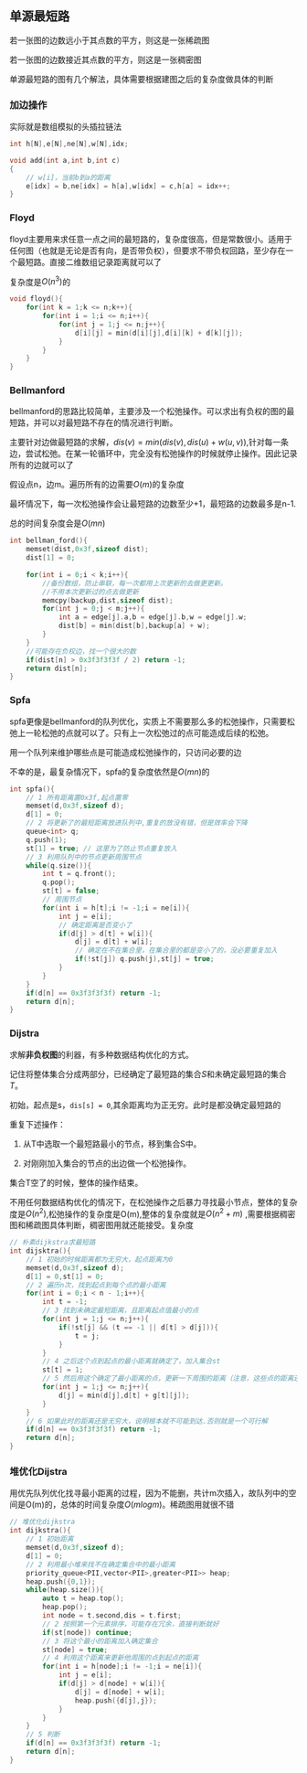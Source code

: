 ## 单源最短路

若一张图的边数远小于其点数的平方，则这是一张稀疏图

若一张图的边数接近其点数的平方，则这是一张稠密图

单源最短路的图有几个解法，具体需要根据建图之后的复杂度做具体的判断

### 加边操作

实际就是数组模拟的头插拉链法

```cpp
int h[N],e[N],ne[N],w[N],idx;

void add(int a,int b,int c)
{
    // w[i]，当前b到a的距离
    e[idx] = b,ne[idx] = h[a],w[idx] = c,h[a] = idx++;
}
```

### Floyd

floyd主要用来求任意一点之间的最短路的，复杂度很高，但是常数很小。适用于任何图（也就是无论是否有向，是否带负权），但要求不带负权回路，至少存在一个最短路。直接二维数组记录距离就可以了

复杂度是$O(n^3)$的

```cpp
void floyd(){
    for(int k = 1;k <= n;k++){
        for(int i = 1;i <= n;i++){
            for(int j = 1;j <= n;j++){
                d[i][j] = min(d[i][j],d[i][k] + d[k][j]);
            }
        }
    }
}
```

### Bellmanford

bellmanford的思路比较简单，主要涉及一个松弛操作。可以求出有负权的图的最短路，并可以对最短路不存在的情况进行判断。

主要针对边做最短路的求解，$dis(v) =min(dis(v),dis(u) + w(u,v))$,针对每一条边，尝试松弛。在某一轮循环中，完全没有松弛操作的时候就停止操作。因此记录所有的边就可以了

假设点n，边m。遍历所有的边需要$O(m)$的复杂度

最坏情况下，每一次松弛操作会让最短路的边数至少+1，最短路的边数最多是n-1.

总的时间复杂度会是$O(mn)$

```cpp
int bellman_ford(){
    memset(dist,0x3f,sizeof dist);
    dist[1] = 0;
    
    for(int i = 0;i < k;i++){
        //备份数组，防止串联，每一次都用上次更新的去做更更新。
        //不用本次更新过的点去做更新
        memcpy(backup,dist,sizeof dist);
        for(int j = 0;j < m;j++){
            int a = edge[j].a,b = edge[j].b,w = edge[j].w;
            dist[b] = min(dist[b],backup[a] + w);
        }
    }
    //可能存在负权边，找一个很大的数  
    if(dist[n] > 0x3f3f3f3f / 2) return -1;
    return dist[n];
}
```
### Spfa

spfa更像是bellmanford的队列优化，实质上不需要那么多的松弛操作，只需要松弛上一轮松弛的点就可以了。只有上一次松弛过的点可能造成后续的松弛。

用一个队列来维护哪些点是可能造成松弛操作的，只访问必要的边

不幸的是，最复杂情况下，spfa的复杂度依然是$O(mn)$的

```cpp
int spfa(){
    // 1 所有距离置0x3f,起点置零
    memset(d,0x3f,sizeof d);
    d[1] = 0;
    // 2 将更新了的最短距离放进队列中,重复的放没有错，但是效率会下降
    queue<int> q;
    q.push(1);
    st[1] = true; // 这里为了防止节点重复放入
    // 3 利用队列中的节点更新周围节点
    while(q.size()){
        int t = q.front();
        q.pop();
        st[t] = false;
        // 周围节点
        for(int i = h[t];i != -1;i = ne[i]){
            int j = e[i];
            // 确定距离是否变小了
            if(d[j] > d[t] + w[i]){
                d[j] = d[t] + w[i];
                // 确定在不在集合里，在集合里的都是变小了的，没必要重复加入
                if(!st[j]) q.push(j),st[j] = true;
            }
        }
    }
    if(d[n] == 0x3f3f3f3f) return -1;
    return d[n];
}
```

### Dijstra

求解**非负权图**的利器，有多种数据结构优化的方式。

记住将整体集合分成两部分，已经确定了最短路的集合$S$和未确定最短路的集合$T$。

初始，起点是s，`dis[s] = 0`,其余距离均为正无穷。此时是都没确定最短路的

重复下述操作：

1. 从T中选取一个最短路最小的节点，移到集合S中。

2. 对刚刚加入集合的节点的出边做一个松弛操作。

集合T空了的时候，整体的操作结束。

不用任何数据结构优化的情况下，在松弛操作之后暴力寻找最小节点，整体的复杂度是$O(n^2)$,松弛操作的复杂度是O(m),整体的复杂度就是$O(n^2 + m)$
,需要根据稠密图和稀疏图具体判断，稠密图用就还能接受。复杂度

```cpp
// 朴素dijkstra求最短路
int dijsktra(){
    // 1 初始的时候距离都为无穷大，起点距离为0
    memset(d,0x3f,sizeof d);
    d[1] = 0,st[1] = 0;
    // 2 遍历n次，找到起点到每个点的最小距离
    for(int i = 0;i < n - 1;i++){
        int t = -1;
        // 3 找到未确定最短距离，且距离起点值最小的点
        for(int j = 1;j <= n;j++){
            if(!st[j] && (t == -1 || d[t] > d[j])){
                t = j;
            }
        }
        // 4 之后这个点到起点的最小距离就确定了，加入集合st
        st[t] = 1;
        // 5 然后用这个确定了最小距离的点，更新一下周围的距离（注意，这些点的距离还是未确定最小的）
        for(int j = 1;j <= n;j++){
            d[j] = min(d[j],d[t] + g[t][j]);
        }
    }
    // 6 如果此时的距离还是无穷大，说明根本就不可能到达.否则就是一个可行解
    if(d[n] == 0x3f3f3f3f) return -1;
    return d[n];
}
```

### 堆优化Dijstra

用优先队列优化找寻最小距离的过程，因为不能删，共计m次插入，故队列中的空间是O(m)的，总体的时间复杂度$O(mlogm)$。稀疏图用就很不错

```cpp
// 堆优化dijkstra
int dijkstra(){
    // 1 初始距离
    memset(d,0x3f,sizeof d);
    d[1] = 0;
    // 2 利用最小堆来找不在确定集合中的最小距离
    priority_queue<PII,vector<PII>,greater<PII>> heap;
    heap.push({0,1});
    while(heap.size()){
        auto t = heap.top();
        heap.pop();
        int node = t.second,dis = t.first;
        // 2 按照第一个元素排序，可能存在冗余，直接判断就好
        if(st[node]) continue;
        // 3 将这个最小的距离加入确定集合
        st[node] = true;
        // 4 利用这个距离来更新他周围的点到起点的距离
        for(int i = h[node];i != -1;i = ne[i]){
            int j = e[i];
            if(d[j] > d[node] + w[i]){
                d[j] = d[node] + w[i];
                heap.push({d[j],j});
            }
        }
    }
    // 5 判断
    if(d[n] == 0x3f3f3f3f) return -1;
    return d[n];
}
```